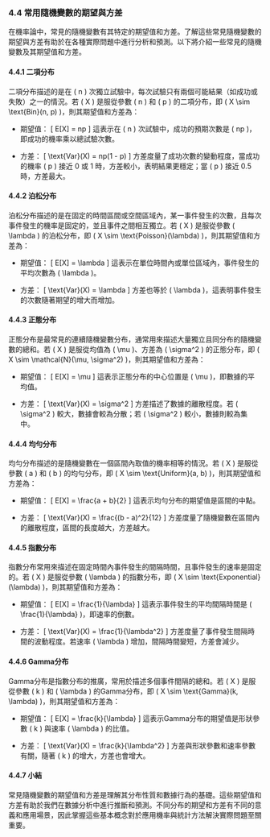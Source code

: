 ### 4.4 常用隨機變數的期望與方差

在機率論中，常見的隨機變數有其特定的期望值和方差。了解這些常見隨機變數的期望與方差有助於在各種實際問題中進行分析和預測。以下將介紹一些常見的隨機變數及其期望值和方差。

#### 4.4.1 二項分布

二項分布描述的是在 \( n \) 次獨立試驗中，每次試驗只有兩個可能結果（如成功或失敗）之一的情況。若 \( X \) 是服從參數 \( n \) 和 \( p \) 的二項分布，即 \( X \sim \text{Bin}(n, p) \)，則其期望值和方差為：

- 期望值：
  \[
  E[X] = np
  \]
  這表示在 \( n \) 次試驗中，成功的預期次數是 \( np \)，即成功的機率乘以總試驗次數。

- 方差：
  \[
  \text{Var}(X) = np(1 - p)
  \]
  方差度量了成功次數的變動程度，當成功的機率 \( p \) 接近 0 或 1 時，方差較小，表明結果更穩定；當 \( p \) 接近 0.5 時，方差最大。

#### 4.4.2 泊松分布

泊松分布描述的是在固定的時間區間或空間區域內，某一事件發生的次數，且每次事件發生的機率是固定的，並且事件之間相互獨立。若 \( X \) 是服從參數 \( \lambda \) 的泊松分布，即 \( X \sim \text{Poisson}(\lambda) \)，則其期望值和方差為：

- 期望值：
  \[
  E[X] = \lambda
  \]
  這表示在單位時間內或單位區域內，事件發生的平均次數為 \( \lambda \)。

- 方差：
  \[
  \text{Var}(X) = \lambda
  \]
  方差也等於 \( \lambda \)，這表明事件發生的次數隨著期望的增大而增加。

#### 4.4.3 正態分布

正態分布是最常見的連續隨機變數分布，通常用來描述大量獨立且同分布的隨機變數的總和。若 \( X \) 是服從均值為 \( \mu \)、方差為 \( \sigma^2 \) 的正態分布，即 \( X \sim \mathcal{N}(\mu, \sigma^2) \)，則其期望值和方差為：

- 期望值：
  \[
  E[X] = \mu
  \]
  這表示正態分布的中心位置是 \( \mu \)，即數據的平均值。

- 方差：
  \[
  \text{Var}(X) = \sigma^2
  \]
  方差描述了數據的離散程度。若 \( \sigma^2 \) 較大，數據會較為分散；若 \( \sigma^2 \) 較小，數據則較為集中。

#### 4.4.4 均勻分布

均勻分布描述的是隨機變數在一個區間內取值的機率相等的情況。若 \( X \) 是服從參數 \( a \) 和 \( b \) 的均勻分布，即 \( X \sim \text{Uniform}(a, b) \)，則其期望值和方差為：

- 期望值：
  \[
  E[X] = \frac{a + b}{2}
  \]
  這表示均勻分布的期望值是區間的中點。

- 方差：
  \[
  \text{Var}(X) = \frac{(b - a)^2}{12}
  \]
  方差度量了隨機變數在區間內的離散程度，區間的長度越大，方差越大。

#### 4.4.5 指數分布

指數分布常用來描述在固定時間內事件發生的間隔時間，且事件發生的速率是固定的。若 \( X \) 是服從參數 \( \lambda \) 的指數分布，即 \( X \sim \text{Exponential}(\lambda) \)，則其期望值和方差為：

- 期望值：
  \[
  E[X] = \frac{1}{\lambda}
  \]
  這表示事件發生的平均間隔時間是 \( \frac{1}{\lambda} \)，即速率的倒數。

- 方差：
  \[
  \text{Var}(X) = \frac{1}{\lambda^2}
  \]
  方差度量了事件發生間隔時間的波動程度。若速率 \( \lambda \) 增加，間隔時間變短，方差會減少。

#### 4.4.6 Gamma分布

Gamma分布是指數分布的推廣，常用於描述多個事件間隔的總和。若 \( X \) 是服從參數 \( k \) 和 \( \lambda \) 的Gamma分布，即 \( X \sim \text{Gamma}(k, \lambda) \)，則其期望值和方差為：

- 期望值：
  \[
  E[X] = \frac{k}{\lambda}
  \]
  這表示Gamma分布的期望值是形狀參數 \( k \) 與速率 \( \lambda \) 的比值。

- 方差：
  \[
  \text{Var}(X) = \frac{k}{\lambda^2}
  \]
  方差與形狀參數和速率參數有關，隨著 \( k \) 的增大，方差也會增大。

#### 4.4.7 小結

常見隨機變數的期望值和方差是理解其分布性質和數據行為的基礎。這些期望值和方差有助於我們在數據分析中進行推斷和預測。不同分布的期望和方差有不同的意義和應用場景，因此掌握這些基本概念對於應用機率與統計方法解決實際問題至關重要。